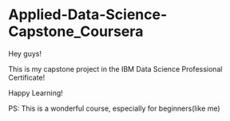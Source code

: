 # Applied-Data-Science-Capstone_Coursera
Hey guys! 

This is my capstone project in the IBM Data Science Professional Certificate!

Happy Learning!

PS: This is a wonderful course, especially for beginners(like me)
